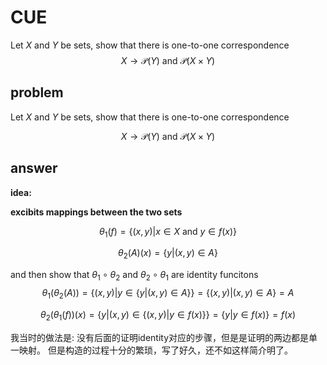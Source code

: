 # CUE
Let $X$ and $Y$ be sets, show that there is one-to-one correspondence
$$
X \rightarrow \mathcal{P}(Y) \text { and } \mathcal{P}(X \times Y)
$$
## problem
Let $X$ and $Y$ be sets, show that there is one-to-one correspondence

$$
X \rightarrow \mathcal{P}(Y) \text { and } \mathcal{P}(X \times Y)
$$

## answer
**idea:**

**excibits mappings between the two sets**

$$
\theta_{1}(f)=\{(x, y) | x \in X \text { and } y \in f(x)\}
$$

$$
\theta_{2}(A)(x)=\{y |(x, y) \in A\}
$$

and then show that $\theta_1\circ\theta_2$ and $\theta_2\circ\theta_1$ are identity funcitons
$$
\theta_{1}\left(\theta_{2}(A)\right)=\{(x, y)|y \in\{y |(x, y) \in A\}\}=\{(x, y) |(x, y) \in A\}=A
$$

$$
\theta_{2}\left(\theta_{1}(f)\right)(x)=\{y|(x, y) \in\{(x, y) | y \in f(x)\}\}=\{y | y \in f(x)\}=f(x)
$$

我当时的做法是: 没有后面的证明identity对应的步骤，但是是证明的两边都是单一映射。 但是构造的过程十分的繁琐，写了好久，还不如这样简介明了。